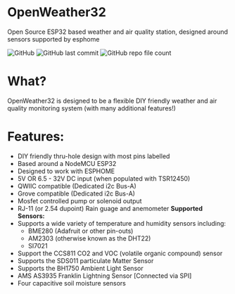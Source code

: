# OpenWeather32
Open Source ESP32 based weather and air quality station, designed around sensors supported by esphome

![GitHub](https://img.shields.io/github/license/adub08/OpenWeather32) ![GitHub last commit](https://img.shields.io/github/last-commit/adub08/OpenWeather32) ![GitHub repo file count](https://img.shields.io/github/directory-file-count/adub08/OpenWeather32)
# What?
OpenWeather32 is designed to be a flexible DIY friendly weather and air quality monitoring system (with many additional features!)

# Features: 
- DIY friendly thru-hole design with most pins labelled 
- Based around a NodeMCU ESP32
- Designed to work with ESPHOME
- 5V OR 6.5 - 32V DC input (when populated with TSR12450)
- QWIIC compatible (Dedicated i2c Bus-A)
- Grove compatible (Dedicated i2c Bus-A)
- Mosfet controlled pump or solenoid output
- RJ-11 (or 2.54 dupoint) Rain guage and anemometer
**Supported Sensors:**
- Supports a wide variety of temperature and humidity sensors including:
  - BME280 (Adafruit or other pin-outs)
  - AM2303 (otherwise known as the DHT22)
  - SI7021
- Support the CCS811 CO2 and VOC (volatile organic compound) sensor
- Supports the SDS011 particulate Matter Sensor
- Supports the BH1750 Ambient Light Sensor
- AMS AS3935 Franklin Lightning Sensor [Connected via SPI]
- Four capacitive soil moisture sensors 
